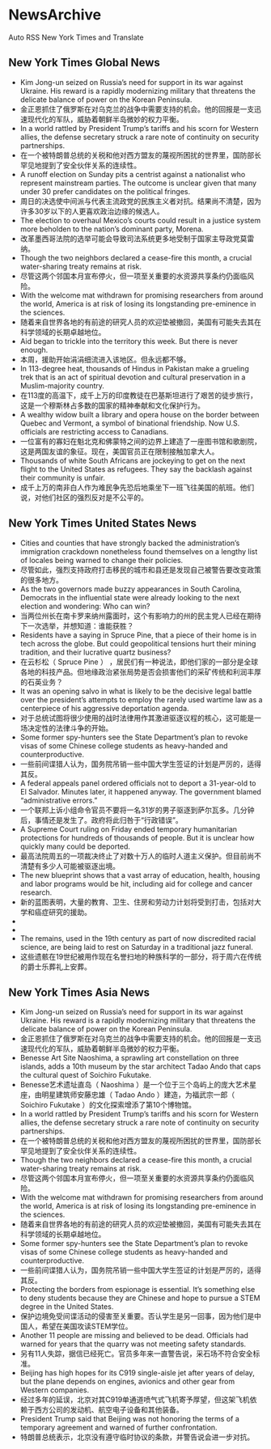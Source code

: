 # NewsArchive
Auto RSS New York Times and Translate

## New York Times Global News
* Kim Jong-un seized on Russia’s need for support in its war against Ukraine. His reward is a rapidly modernizing military that threatens the delicate balance of power on the Korean Peninsula.
* 金正恩抓住了俄罗斯在对乌克兰的战争中需要支持的机会。他的回报是一支迅速现代化的军队，威胁着朝鲜半岛微妙的权力平衡。
* In a world rattled by President Trump’s tariffs and his scorn for Western allies, the defense secretary struck a rare note of continuity on security partnerships.
* 在一个被特朗普总统的关税和他对西方盟友的蔑视所困扰的世界里，国防部长罕见地提到了安全伙伴关系的连续性。
* A runoff election on Sunday pits a centrist against a nationalist who represent mainstream parties. The outcome is unclear given that many under 30 prefer candidates on the political fringes.
* 周日的决选使中间派与代表主流政党的民族主义者对抗。结果尚不清楚，因为许多30岁以下的人更喜欢政治边缘的候选人。
* The election to overhaul Mexico’s courts could result in a justice system more beholden to the nation’s dominant party, Morena.
* 改革墨西哥法院的选举可能会导致司法系统更多地受制于国家主导政党莫雷纳。
* Though the two neighbors declared a cease-fire this month, a crucial water-sharing treaty remains at risk.
* 尽管这两个邻国本月宣布停火，但一项至关重要的水资源共享条约仍面临风险。
* With the welcome mat withdrawn for promising researchers from around the world, America is at risk of losing its longstanding pre-eminence in the sciences.
* 随着来自世界各地的有前途的研究人员的欢迎垫被撤回，美国有可能失去其在科学领域的长期卓越地位。
* Aid began to trickle into the territory this week. But there is never enough.
* 本周，援助开始涓涓细流进入该地区。但永远都不够。
* In 113-degree heat, thousands of Hindus in Pakistan make a grueling trek that is an act of spiritual devotion and cultural preservation in a Muslim-majority country.
* 在113度的高温下，成千上万的印度教徒在巴基斯坦进行了艰苦的徒步旅行，这是一个穆斯林占多数的国家的精神奉献和文化保护行为。
* A wealthy widow built a library and opera house on the border between Quebec and Vermont, a symbol of binational friendship. Now U.S. officials are restricting access to Canadians.
* 一位富有的寡妇在魁北克和佛蒙特之间的边界上建造了一座图书馆和歌剧院，这是两国友谊的象征。现在，美国官员正在限制接触加拿大人。
* Thousands of white South Africans are jockeying to get on the next flight to the United States as refugees. They say the backlash against their community is unfair.
* 成千上万的南非白人作为难民争先恐后地乘坐下一班飞往美国的航班。他们说，对他们社区的强烈反对是不公平的。

## New York Times United States News
* Cities and counties that have strongly backed the administration’s immigration crackdown nonetheless found themselves on a lengthy list of locales being warned to change their policies.
* 尽管如此，强烈支持政府打击移民的城市和县还是发现自己被警告要改变政策的很多地方。
* As the two governors made buzzy appearances in South Carolina, Democrats in the influential state were already looking to the next election and wondering: Who can win?
* 当两位州长在南卡罗来纳州露面时，这个有影响力的州的民主党人已经在期待下一次选举，并想知道：谁能获胜？
* Residents have a saying in Spruce Pine, that a piece of their home is in tech across the globe. But could geopolitical tensions hurt their mining tradition, and their lucrative quartz business?
* 在云杉松（ Spruce Pine ） ，居民们有一种说法，即他们家的一部分是全球各地的科技产品。但地缘政治紧张局势是否会损害他们的采矿传统和利润丰厚的石英业务？
* It was an opening salvo in what is likely to be the decisive legal battle over the president’s attempts to employ the rarely used wartime law as a centerpiece of his aggressive deportation agenda.
* 对于总统试图将很少使用的战时法律用作其激进驱逐议程的核心，这可能是一场决定性的法律斗争的开始。
* Some former spy-hunters see the State Department’s plan to revoke visas of some Chinese college students as heavy-handed and counterproductive.
* 一些前间谍猎人认为，国务院吊销一些中国大学生签证的计划是严厉的，适得其反。
* A federal appeals panel ordered officials not to deport a 31-year-old to El Salvador. Minutes later, it happened anyway. The government blamed “administrative errors.”
* 一个联邦上诉小组命令官员不要将一名31岁的男子驱逐到萨尔瓦多。几分钟后，事情还是发生了。政府将此归咎于“行政错误”。
* A Supreme Court ruling on Friday ended temporary humanitarian protections for hundreds of thousands of people. But it is unclear how quickly many could be deported.
* 最高法院周五的一项裁决终止了对数十万人的临时人道主义保护。但目前尚不清楚有多少人可能被驱逐出境。
* The new blueprint shows that a vast array of education, health, housing and labor programs would be hit, including aid for college and cancer research.
* 新的蓝图表明，大量的教育、卫生、住房和劳动力计划将受到打击，包括对大学和癌症研究的援助。
* 
* 
* The remains, used in the 19th century as part of now discredited racial science, are being laid to rest on Saturday in a traditional jazz funeral.
* 这些遗骸在19世纪被用作现在名誉扫地的种族科学的一部分，将于周六在传统的爵士乐葬礼上安葬。

## New York Times Asia News
* Kim Jong-un seized on Russia’s need for support in its war against Ukraine. His reward is a rapidly modernizing military that threatens the delicate balance of power on the Korean Peninsula.
* 金正恩抓住了俄罗斯在对乌克兰的战争中需要支持的机会。他的回报是一支迅速现代化的军队，威胁着朝鲜半岛微妙的权力平衡。
* Benesse Art Site Naoshima, a sprawling art constellation on three islands, adds a 10th museum by the star architect Tadao Ando that caps the cultural quest of Soichiro Fukutake.
* Benesse艺术遗址直岛（ Naoshima ）是一个位于三个岛屿上的庞大艺术星座，由明星建筑师安藤忠雄（ Tadao Ando ）建造，为福武宗一郎（ Soichiro Fukutake ）的文化探索增添了第10个博物馆。
* In a world rattled by President Trump’s tariffs and his scorn for Western allies, the defense secretary struck a rare note of continuity on security partnerships.
* 在一个被特朗普总统的关税和他对西方盟友的蔑视所困扰的世界里，国防部长罕见地提到了安全伙伴关系的连续性。
* Though the two neighbors declared a cease-fire this month, a crucial water-sharing treaty remains at risk.
* 尽管这两个邻国本月宣布停火，但一项至关重要的水资源共享条约仍面临风险。
* With the welcome mat withdrawn for promising researchers from around the world, America is at risk of losing its longstanding pre-eminence in the sciences.
* 随着来自世界各地的有前途的研究人员的欢迎垫被撤回，美国有可能失去其在科学领域的长期卓越地位。
* Some former spy-hunters see the State Department’s plan to revoke visas of some Chinese college students as heavy-handed and counterproductive.
* 一些前间谍猎人认为，国务院吊销一些中国大学生签证的计划是严厉的，适得其反。
* Protecting the borders from espionage is essential. It’s something else to deny students because they are Chinese and hope to pursue a STEM degree in the United States.
* 保护边境免受间谍活动的侵害至关重要。否认学生是另一回事，因为他们是中国人，希望在美国攻读STEM学位。
* Another 11 people are missing and believed to be dead. Officials had warned for years that the quarry was not meeting safety standards.
* 另有11人失踪，据信已经死亡。官员多年来一直警告说，采石场不符合安全标准。
* Beijing has high hopes for its C919 single-aisle jet after years of delay, but the plane depends on engines, avionics and other gear from Western companies.
* 经过多年的延误，北京对其C919单通道喷气式飞机寄予厚望，但这架飞机依赖于西方公司的发动机、航空电子设备和其他装备。
* President Trump said that Beijing was not honoring the terms of a temporary agreement and warned of further confrontation.
* 特朗普总统表示，北京没有遵守临时协议的条款，并警告说会进一步对抗。

